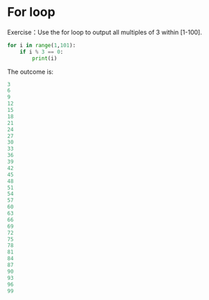 # For loop

Exercise：Use the for loop to output all multiples of 3 within [1-100].

```py
for i in range(1,101):
    if i % 3 == 0:
        print(i)
```

The outcome is:

```py
3
6
9
12
15
18
21
24
27
30
33
36
39
42
45
48
51
54
57
60
63
66
69
72
75
78
81
84
87
90
93
96
99
```



